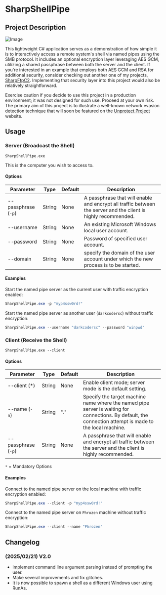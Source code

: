 # SharpShellPipe

## Project Description

![Image](Assets/image.png)

This lightweight C# application serves as a demonstration of how simple it is to interactively access a remote system's shell via named pipes using the SMB protocol. It includes an optional encryption layer leveraging AES GCM, utilizing a shared passphrase between both the server and the client. If you're interested in an example that employs both AES GCM and RSA for additional security, consider checking out another one of my projects, [SharpFtpC2](https://github.com/DarkCoderSc/SharpFtpC2). Implementing that security layer into this project would also be relatively straightforward.

Exercise caution if you decide to use this project in a production environment; it was not designed for such use. Proceed at your own risk. The primary aim of this project is to illustrate a well-known network evasion detection technique that will soon be featured on the [Unprotect Project](https://unprotect.it/) website.

## Usage

### Server (Broadcast the Shell)

`SharpShellPipe.exe`

This is the computer you wish to access to.

#### Options

| Parameter           | Type             | Default    | Description  |
|---------------------|------------------|------------|--------------|
| --passphrase (`-p`) | String           | None       | A passphrase that will enable and encrypt all traffic between the server and the client is highly recommended. |
| --username          | String           | None       | An existing Microsoft Windows local user account.  |
| --password          | String           | None       | Password of specified user account. |
| --domain            | String           | None       | specify the domain of the user account under which the new process is to be started. |

#### Examples

Start the named pipe server as the current user with traffic encryption enabled:

```powershell
SharpShellPipe.exe -p "myp4ssw0rd!"
```

Start the named pipe server as another user (`darkcodersc`) without traffic encryption:

```powershell
SharpShellPipe.exe --username "darkcodersc" --password "winpwd"
```

### Client (Receive the Shell)

`SharpShellPipe.exe --client`

#### Options

| Parameter           | Type             | Default    | Description  |
|---------------------|------------------|------------|--------------|
| --client (*)        | String           | None       | Enable client mode; server mode is the default setting.  |
| --name (`-n`)       | String           | "."        | Specify the target machine name where the named pipe server is waiting for connections. By default, the connection attempt is made to the local machine. |
| --passphrase (`-p`) | String           | None       | A passphrase that will enable and encrypt all traffic between the server and the client is highly recommended. |

`*` = Mandatory Options

#### Examples

Connect to the named pipe server on the local machine with traffic encryption enabled:

```powershell
SharpShellPipe.exe --client -p "myp4ssw0rd!"
```

Connect to the named pipe server on `Phrozen` machine without traffic encryption:

```powershell
SharpShellPipe.exe --client --name "Phrozen"
```

## Changelog

### (2025/02/21) V2.0

- Implement command line argument parsing instead of prompting the user.
- Make several improvements and fix glitches.
- It is now possible to spawn a shell as a different Windows user using RunAs.
